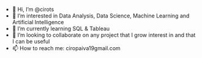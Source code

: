 - 👋 Hi, I’m @cirots
- 👀 I’m interested in Data Analysis, Data Science, Machine Learning and Artificial Intelligence
- 🌱 I’m currently learning SQL & Tableau
- 💞️ I’m looking to collaborate on any project that I grow interest in and that I can be useful
- 📫 How to reach me: ciropaiva19gmail.com

<!---
cirots/cirots is a ✨ special ✨ repository because its `README.md` (this file) appears on your GitHub profile.
You can click the Preview link to take a look at your changes.
--->

